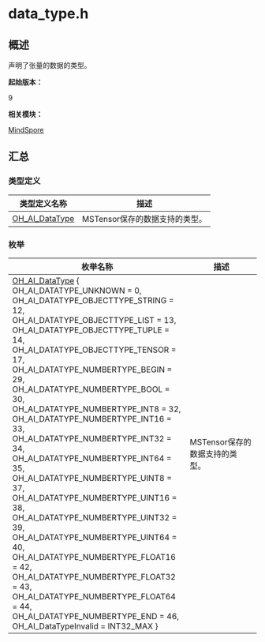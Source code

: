 # data_type.h


## 概述

声明了张量的数据的类型。

**起始版本：**

9

**相关模块：**

[MindSpore](_mind_spore.md)


## 汇总


### 类型定义

| 类型定义名称 | 描述 |
| -------- | -------- |
| [OH_AI_DataType](_mind_spore.md#oh_ai_datatype) | MSTensor保存的数据支持的类型。 |


### 枚举

| 枚举名称 | 描述 |
| -------- | -------- |
| [OH_AI_DataType](_mind_spore.md#oh_ai_datatype) {<br/>OH_AI_DATATYPE_UNKNOWN = 0,<br/>OH_AI_DATATYPE_OBJECTTYPE_STRING = 12, <br/>OH_AI_DATATYPE_OBJECTTYPE_LIST = 13, <br/>OH_AI_DATATYPE_OBJECTTYPE_TUPLE = 14, <br/>OH_AI_DATATYPE_OBJECTTYPE_TENSOR = 17,<br/>OH_AI_DATATYPE_NUMBERTYPE_BEGIN = 29, <br/>OH_AI_DATATYPE_NUMBERTYPE_BOOL = 30, <br/>OH_AI_DATATYPE_NUMBERTYPE_INT8 = 32, <br/>OH_AI_DATATYPE_NUMBERTYPE_INT16 = 33,<br/>OH_AI_DATATYPE_NUMBERTYPE_INT32 = 34,<br/>OH_AI_DATATYPE_NUMBERTYPE_INT64 = 35, <br/>OH_AI_DATATYPE_NUMBERTYPE_UINT8 = 37, <br/>OH_AI_DATATYPE_NUMBERTYPE_UINT16 = 38, <br/>OH_AI_DATATYPE_NUMBERTYPE_UINT32 = 39,<br/>OH_AI_DATATYPE_NUMBERTYPE_UINT64 = 40, <br/>OH_AI_DATATYPE_NUMBERTYPE_FLOAT16 = 42, <br/>OH_AI_DATATYPE_NUMBERTYPE_FLOAT32 = 43, <br/>OH_AI_DATATYPE_NUMBERTYPE_FLOAT64 = 44, <br/>OH_AI_DATATYPE_NUMBERTYPE_END = 46,<br/>OH_AI_DataTypeInvalid = INT32_MAX } | MSTensor保存的数据支持的类型。 |
